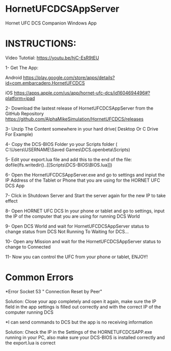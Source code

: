 # HornetUFCDCSAppServer
Hornet UFC DCS Companion Windows App

# INSTRUCTIONS:
Video Tutotial:
https://youtu.be/hjC-EsR9tEU

1- Get The App:

Android https://play.google.com/store/apps/details?id=com.embarcadero.HornetUFCDCS

iOS https://apps.apple.com/us/app/hornet-ufc-dcs/id1604694496#?platform=ipad

2-  Download the lastest release of HornetUFCDCSAppServer from the GitHub Repository https://github.com/AlphaMikeSimulation/HornetUFCDCS/releases

3- Unzip The Content somewhere in your hard drive( Desktop Or C Drive For Example)

4- Copy the DCS-BIOS Folder yo your Scripts folder ( C:\Users\USERNAME\Saved Games\DCS.openbeta\Scripts)

5- Edit your export.lua file and add this to the end of the file:    dofile(lfs.writedir()..[[Scripts\DCS-BIOS\BIOS.lua]])

6- Open the HornetUFCDCSAppServer.exe and go to settings and inpiut the IP Address of the Tablet or Phone that you are using for the HORNET UFC DCS App

7- Click in Shutdown Server and Start the server again for the new IP to take effect

8- Open HORNET UFC DCS In your phone or tablet and go to settings, input the IP of the computer that you are using for running DCS World

9- Open DCS World and wait for HornetUFCDCSAppServer status to change status from DCS Not Running To Waiting for DCS...

10- Open any Mission and wait for the HornetUFCDCSAppServer status to change to Connected

11- Now you can control the UFC from your phone or tablet, ENJOY!

# Common Errors

*Error Socket 53 " Connection Reset by Peer"

Solution: Close your app completely and open it again, make sure the IP field in the app settings is filled out correctly and with the correct IP of the computer running DCS

*I can send commands to DCS but the app is no receiving information

Solution: Check the IP in the Settings of the HORNETUFCDCSAPP.exe running in your PC, also make sure your DCS-BIOS is installed correctly and the export.lua is correct
